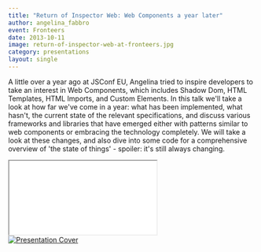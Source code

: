 ```yaml
---
title: "Return of Inspector Web: Web Components a year later"
author: angelina_fabbro
event: Fronteers
date: 2013-10-11
image: return-of-inspector-web-at-fronteers.jpg
category: presentations
layout: single
---
```


A little over a year ago at JSConf EU, Angelina tried to inspire developers to
take an interest in Web Components, which includes Shadow Dom, HTML Templates,
HTML Imports, and Custom Elements. In this talk we'll take a look at how far
we've come in a year: what has been implemented, what hasn't, the current state
of the relevant specifications, and discuss various frameworks and libraries
that have emerged either with patterns similar to web components or embracing
the technology completely. We will take a look at these changes, and also dive
into some code for a comprehensive overview of 'the state of things' - spoiler:
it's still always changing.

<!-- Read more -->

<div class="video-wrap">
    <iframe src="//player.vimeo.com/video/78899868?byline=0&amp;portrait=0&amp;color=ff9933"></iframe>
</div>

<a href="http://afabbro.github.io/the-return-of-inspector-web/">
    <img src="../../img/stories/return-of-inspector-web-at-fronteers-cover.jpg" alt="Presentation Cover">
</a>
